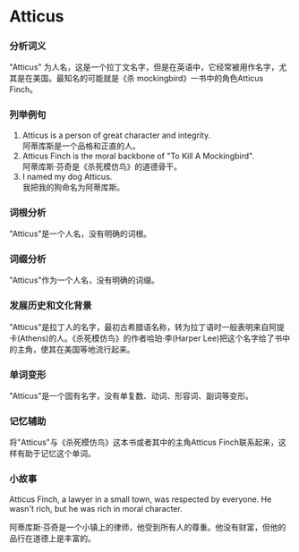 # Atticus

### 分析词义

  

"Atticus" 为人名，这是一个拉丁文名字，但是在英语中，它经常被用作名字，尤其是在美国。最知名的可能就是《杀 mockingbird》一书中的角色Atticus Finch。

  

### 列举例句

  

1.  Atticus is a person of great character and integrity.  
    阿蒂库斯是一个品格和正直的人。
2.  Atticus Finch is the moral backbone of "To Kill A Mockingbird".  
    阿蒂库斯·芬奇是《杀死模仿鸟》的道德骨干。
3.  I named my dog Atticus.  
    我把我的狗命名为阿蒂库斯。

  

### 词根分析

  

"Atticus"是一个人名，没有明确的词根。

  

### 词缀分析

  

"Atticus"作为一个人名，没有明确的词缀。

  

### 发展历史和文化背景

  

"Atticus"是拉丁人的名字，最初古希腊语名称，转为拉丁语时一般表明来自阿提卡(Athens)的人。《杀死模仿鸟》的作者哈珀·李(Harper Lee)把这个名字给了书中的主角，使其在美国等地流行起来。

  

### 单词变形

  

"Atticus"是一个固有名字，没有单复数、动词、形容词、副词等变形。

  

### 记忆辅助

  

将"Atticus"与《杀死模仿鸟》这本书或者其中的主角Atticus Finch联系起来，这样有助于记忆这个单词。

  

### 小故事

  

Atticus Finch, a lawyer in a small town, was respected by everyone. He wasn't rich, but he was rich in moral character.

  

阿蒂库斯·芬奇是一个小镇上的律师，他受到所有人的尊重。他没有财富，但他的品行在道德上是丰富的。
